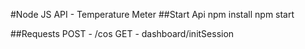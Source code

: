 #Node JS API - Temperature Meter
##Start Api
npm install
npm start

##Requests
 POST - /cos
 GET - dashboard/initSession




